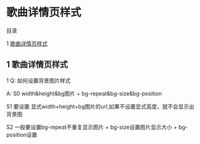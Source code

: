 ﻿# 歌曲详情页样式 

目录

1 [歌曲详情页样式](#1)


## <span id="1"> 1 歌曲详情页样式 </span>

1 Q: 如何设置背景图片样式

A: S0 width&height&bg图片 + bg-repeat&bg-size&bg-position

S1 要设置 显式width+height+bg图片的url,如果不设置显式高度，就不会显示出背景图

S2 一般要设置bg-repeat不重复显示图片 + bg-size设置图片显示大小 + bg-position设置


